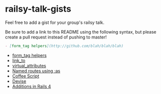 # railsy-talk-gists

Feel free to add a gist for your group's railsy talk.

Be sure to add a link to this README using the following syntax, but please create a pull request instead of pushing to master!
```markdown
- [form_tag helpers](http://github.com/blah/blah/blah)
```

- [form_tag helpers](https://github.com/chi-squirrels-2015/railsy-talk-gists/blob/form-tag-helper/form-tag-helpers.md)
- [link_to](https://github.com/chi-squirrels-2015/railsy-talk-gists/blob/master/link_to.md)
- [virtual_attributes](https://github.com/chi-squirrels-2015/railsy-talk-gists/blob/virtual-attributes/virtual-attributes.md)
- [Named routes using :as](https://github.com/chi-squirrels-2015/railsy-talk-gists/blob/named_routes/named_routes.md)
- [Coffee Script](https://gist.github.com/ianagne/2f985ce725371b7c766a#file-coffe-script-talk-md)
- [Devise](https://gist.github.com/gabivoicu/1ae336fb43f09d5302b7)
- [Additions in Rails 4](http://railscasts.com/episodes/400-what-s-new-in-rails-4?view=asciicast)
